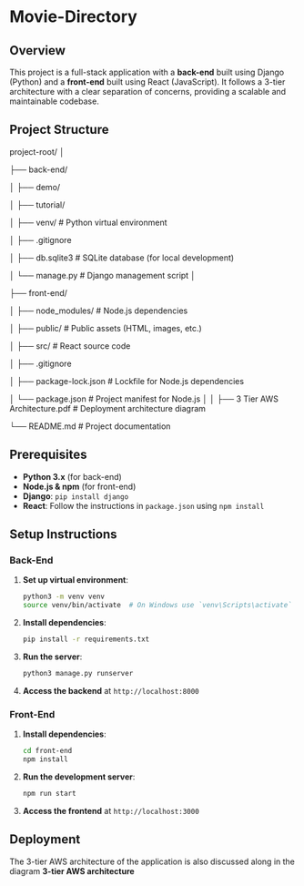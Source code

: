 # Movie-Directory

## Overview

This project is a full-stack application with a **back-end** built using Django (Python) and a **front-end** built using React (JavaScript). It follows a 3-tier architecture with a clear separation of concerns, providing a scalable and maintainable codebase.

## Project Structure
project-root/
│

├── back-end/

│   ├── demo/

│   ├── tutorial/

│   ├── venv/              # Python virtual environment

│   ├── .gitignore

│   ├── db.sqlite3         # SQLite database (for local development)

│   └── manage.py          # Django management script
│

├── front-end/

│   ├── node_modules/      # Node.js dependencies

│   ├── public/            # Public assets (HTML, images, etc.)

│   ├── src/               # React source code

│   ├── .gitignore

│   ├── package-lock.json  # Lockfile for Node.js dependencies

│   └── package.json       # Project manifest for Node.js
│
│
├── 3 Tier AWS Architecture.pdf # Deployment architecture diagram

└── README.md                    # Project documentation



## Prerequisites

- **Python 3.x** (for back-end)
- **Node.js & npm** (for front-end)
- **Django**: `pip install django` 
- **React**: Follow the instructions in `package.json` using `npm install`

## Setup Instructions

### Back-End

1. **Set up virtual environment**:
    ```bash
    python3 -m venv venv
    source venv/bin/activate  # On Windows use `venv\Scripts\activate`
    ```

2. **Install dependencies**:
    ```bash
    pip install -r requirements.txt
    ```

3. **Run the server**:
    ```bash
    python3 manage.py runserver
    ```

4. **Access the backend** at `http://localhost:8000`

### Front-End

1. **Install dependencies**:
    ```bash
    cd front-end
    npm install
    ```

2. **Run the development server**:
    ```bash
    npm run start
    ```

3. **Access the frontend** at `http://localhost:3000`

## Deployment

The 3-tier AWS architecture of the application 
is also discussed along in the diagram   **3-tier AWS architecture**
